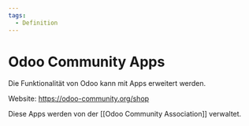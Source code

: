 ```yaml
---
tags:
  - Definition
---
```


# Odoo Community Apps

Die Funktionalität von Odoo kann mit Apps erweitert werden.

Website: <https://odoo-community.org/shop>

Diese Apps werden von der [[Odoo Community Association]] verwaltet.
